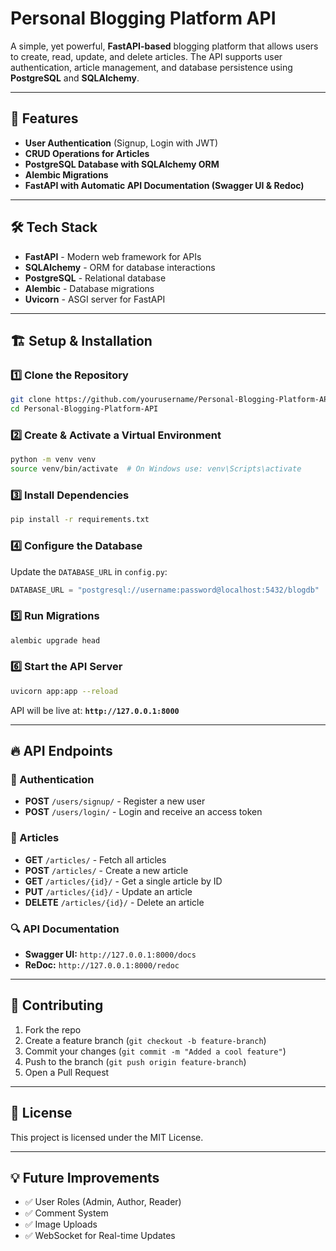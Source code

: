 # Personal Blogging Platform API

A simple, yet powerful, **FastAPI-based** blogging platform that allows users to create, read, update, and delete articles. The API supports user authentication, article management, and database persistence using **PostgreSQL** and **SQLAlchemy**.

---

## 🚀 Features
- **User Authentication** (Signup, Login with JWT)
- **CRUD Operations for Articles**
- **PostgreSQL Database with SQLAlchemy ORM**
- **Alembic Migrations**
- **FastAPI with Automatic API Documentation (Swagger UI & Redoc)**

---

## 🛠 Tech Stack
- **FastAPI** - Modern web framework for APIs
- **SQLAlchemy** - ORM for database interactions
- **PostgreSQL** - Relational database
- **Alembic** - Database migrations
- **Uvicorn** - ASGI server for FastAPI

---

## 🏗 Setup & Installation

### 1️⃣ Clone the Repository
```bash
git clone https://github.com/yourusername/Personal-Blogging-Platform-API.git
cd Personal-Blogging-Platform-API
```

### 2️⃣ Create & Activate a Virtual Environment
```bash
python -m venv venv
source venv/bin/activate  # On Windows use: venv\Scripts\activate
```

### 3️⃣ Install Dependencies
```bash
pip install -r requirements.txt
```

### 4️⃣ Configure the Database
Update the `DATABASE_URL` in `config.py`:
```python
DATABASE_URL = "postgresql://username:password@localhost:5432/blogdb"
```

### 5️⃣ Run Migrations
```bash
alembic upgrade head
```

### 6️⃣ Start the API Server
```bash
uvicorn app:app --reload
```

API will be live at: **`http://127.0.0.1:8000`**

---

## 🔥 API Endpoints

### 📌 Authentication
- **POST** `/users/signup/` - Register a new user
- **POST** `/users/login/` - Login and receive an access token

### 📝 Articles
- **GET** `/articles/` - Fetch all articles
- **POST** `/articles/` - Create a new article
- **GET** `/articles/{id}/` - Get a single article by ID
- **PUT** `/articles/{id}/` - Update an article
- **DELETE** `/articles/{id}/` - Delete an article

### 🔍 API Documentation
- **Swagger UI:** `http://127.0.0.1:8000/docs`
- **ReDoc:** `http://127.0.0.1:8000/redoc`

---

## 📌 Contributing
1. Fork the repo
2. Create a feature branch (`git checkout -b feature-branch`)
3. Commit your changes (`git commit -m "Added a cool feature"`)
4. Push to the branch (`git push origin feature-branch`)
5. Open a Pull Request

---

## 📜 License
This project is licensed under the MIT License.

---

## 💡 Future Improvements
- ✅ User Roles (Admin, Author, Reader)
- ✅ Comment System
- ✅ Image Uploads
- ✅ WebSocket for Real-time Updates

